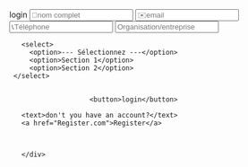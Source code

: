 <!DOCTYPE html>
<html lang="en">
<head>
    <meta charset="UTF-8">
    <meta http-equiv="X-UA-Compatible" content="IE=edge">
    <meta name="viewport" content="width=device-width, initial-scale=1.0">
	 <link rel="stylesheet" href="style.css">
    <title>Document</title>
</head>
<body>
	
   
   
   <div class=container>
          <text>login</text>
       <input type="nom"placeholder="👤nom complet"/input>
       <input type="email"placeholder="✉️email"/input>
       <input type="Téléphone"placeholder="📞Téléphone"/input>
       <input type="nom"placeholder="Organisation/entreprise"/input>
       
       
       <select>
         <option>--- Sélectionnez ---</option>
         <option>Section 1</option>
         <option>Section 2</option>
     </select>
        
                      
                        <button>login</button>
  
       <text>don't you have an account?</text>
       <a href="Register.com">Register</a>
       
       
       
       </div>
	
	
	
</body>
</html>
    